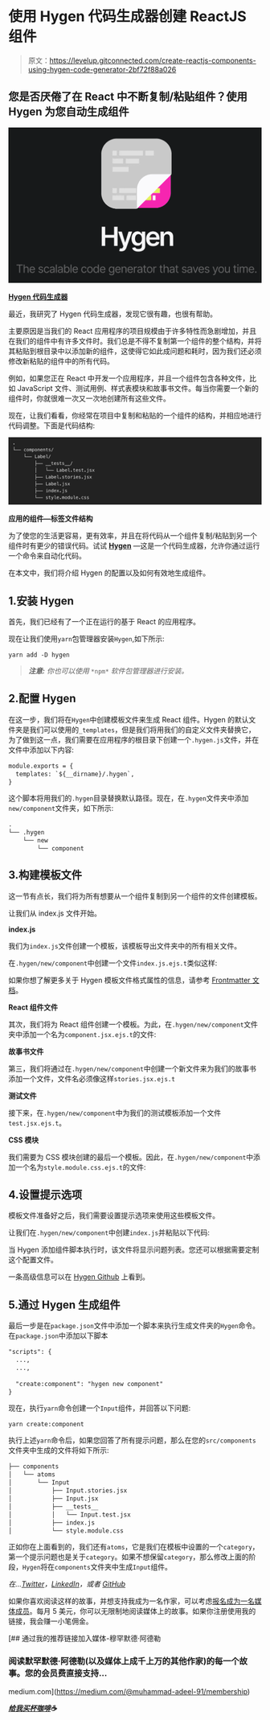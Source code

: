 # 使用 Hygen 代码生成器创建 ReactJS 组件

> 原文：<https://levelup.gitconnected.com/create-reactjs-components-using-hygen-code-generator-2bf72f88a026>

## 您是否厌倦了在 React 中不断复制/粘贴组件？使用 Hygen 为您自动生成组件

![](img/1cfd7099bfe4324fdcdae0c567b2869d.png)

[**Hygen 代码生成器**](https://www.hygen.io/)

最近，我研究了 Hygen 代码生成器，发现它很有趣，也很有帮助。

主要原因是当我们的 React 应用程序的项目规模由于许多特性而急剧增加，并且在我们的组件中有许多文件时。我们总是不得不复制第一个组件的整个结构，并将其粘贴到根目录中以添加新的组件，这使得它如此成问题和耗时，因为我们还必须修改新粘贴的组件中的所有代码。

例如，如果您正在 React 中开发一个应用程序，并且一个组件包含各种文件，比如 JavaScript 文件、测试用例、样式表模块和故事书文件。每当你需要一个新的组件时，你就很难一次又一次地创建所有这些文件。

现在，让我们看看，你经常在项目中复制和粘贴的一个组件的结构，并相应地进行代码调整。下面是代码结构:

![](img/edba4de7f25ee4a499cf9f7133f43852.png)

**应用的组件—标签文件结构**

为了使您的生活更容易，更有效率，并且在将代码从一个组件复制/粘贴到另一个组件时有更少的错误代码。试试 [**Hygen**](https://www.hygen.io/) —这是一个代码生成器，允许你通过运行一个命令来自动化代码。

在本文中，我们将介绍 Hygen 的配置以及如何有效地生成组件。

## 1.安装 Hygen

首先，我们已经有了一个正在运行的基于 React 的应用程序。

现在让我们使用`yarn`包管理器安装`Hygen`,如下所示:

```
yarn add -D hygen
```

> ***注意:*** *你也可以使用* `*npm*` *软件包管理器进行安装。*

## 2.配置 Hygen

在这一步，我们将在`Hygen`中创建模板文件来生成 React 组件。Hygen 的默认文件夹是我们可以使用的`_templates`，但是我们将用我们的自定义文件夹替换它，为了做到这一点，我们需要在应用程序的根目录下创建一个`.hygen.js`文件，并在文件中添加以下内容:

```
module.exports = {
  templates: `${__dirname}/.hygen`,
}
```

这个脚本将用我们的`.hygen`目录替换默认路径。现在，在`.hygen`文件夹中添加`new/component`文件夹，如下所示:

```
.
└── .hygen
    └── new
        └── component
```

## 3.构建模板文件

这一节有点长，我们将为所有想要从一个组件复制到另一个组件的文件创建模板。

让我们从 index.js 文件开始。

**index.js**

我们为`index.js`文件创建一个模板，该模板导出文件夹中的所有相关文件。

在`.hygen/new/component`中创建一个文件`index.js.ejs.t`类似这样:

如果你想了解更多关于 Hygen 模板文件格式属性的信息，请参考 [Frontmatter 文档](http://www.hygen.io/docs/templates/#frontmatter)。

**React 组件文件**

其次，我们将为 React 组件创建一个模板。为此，在`.hygen/new/component`文件夹中添加一个名为`component.jsx.ejs.t`的文件:

**故事书文件**

第三，我们将通过在`.hygen/new/component`中创建一个新文件来为我们的故事书添加一个文件，文件名必须像这样`stories.jsx.ejs.t`

**测试文件**

接下来，在`.hygen/new/component`中为我们的测试模板添加一个文件`test.jsx.ejs.t`。

**CSS 模块**

我们需要为 CSS 模块创建的最后一个模板。因此，在`.hygen/new/component`中添加一个名为`style.module.css.ejs.t`的文件:

## 4.设置提示选项

模板文件准备好之后，我们需要设置提示选项来使用这些模板文件。

让我们在`.hygen/new/component`中创建`index.js`并粘贴以下代码:

当 Hygen 添加组件脚本执行时，该文件将显示问题列表。您还可以根据需要定制这个配置文件。

一条高级信息可以在 [Hygen Github](https://github.com/jondot/hygen/blob/404e2350d153e3e1364c443aaa060b68f6212fc7/hygen.io/docs/generators.md) 上看到。

## 5.通过 Hygen 生成组件

最后一步是在`package.json`文件中添加一个脚本来执行生成文件夹的`Hygen`命令。在`package.json`中添加以下脚本

```
"scripts": {
  ...,
  ...,

  "create:component": "hygen new component"
}
```

现在，执行`yarn`命令创建一个`Input`组件，并回答以下问题:

```
yarn create:component
```

执行上述`yarn`命令后，如果您回答了所有提示问题，那么在您的`src/components`文件夹中生成的文件将如下所示:

```
├── components
│   └── atoms
│       └── Input
│           ├── Input.stories.jsx
│           ├── Input.jsx
│           ├── __tests__
│           │   └── Input.test.jsx
│           ├── index.js
│           └── style.module.css
```

正如你在上面看到的，我们还有`atoms`，它是我们在模板中设置的一个`category`，第一个提示问题也是关于`category`。如果不想保留`category`，那么修改上面的阶段，`Hygen`将在`components`文件夹中生成`Input`组件。

*在…*[*Twitter*](https://twitter.com/m_adeel91)*，*[*LinkedIn*](https://www.linkedin.com/in/muhammad-adeel-9ba19951/)*，或者* [*GitHub*](https://github.com/Adeel91)

如果你喜欢阅读这样的故事，并想支持我成为一名作家，可以考虑[报名成为一名媒体成员](https://medium.com/@muhammad-adeel-91/membership)。每月 5 美元，你可以无限制地阅读媒体上的故事。如果你注册使用我的链接，我会赚一小笔佣金。

[](https://medium.com/@muhammad-adeel-91/membership) [## 通过我的推荐链接加入媒体-穆罕默德·阿德勒

### 阅读默罕默德·阿德勒(以及媒体上成千上万的其他作家)的每一个故事。您的会员费直接支持…

medium.com](https://medium.com/@muhammad-adeel-91/membership) 

[***给我买杯咖啡***](https://www.buymeacoffee.com/muhammadadeel)***☕***